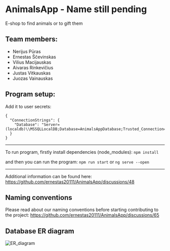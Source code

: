 # AnimalsApp - Name still pending
E-shop to find animals or to gift them


## Team members:
- Nerijus Pūras
- Ernestas Ščevinskas
- Vilius Macijauskas
- Aivaras Rinkevičius
- Justas Vitkauskas
- Juozas Vainauskas

## Program setup:
Add it to user secrets:
```
{
  "ConnectionStrings": {
    "Database": "Server=(localdb)\\MSSQLLocalDB;Database=AnimalsAppDatabase;Trusted_Connection=True;"
  }
}
```

---

To run program, firstly install dependencies (node_modules): `npm install`

and then you can run the program: `npm run start` or `ng serve --open`

---
Additional information can be found here:
https://github.com/ernestas20111/AnimalsApp/discussions/48

## Naming conventions
Please read about our naming conventions before starting contributing to the project:
https://github.com/ernestas20111/AnimalsApp/discussions/65

## Database ER diagram

![ER_diagram](https://user-images.githubusercontent.com/71339290/128725022-04cf0078-f551-4639-a30e-8da96c242fd4.png)
